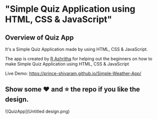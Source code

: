 # "Simple Quiz Application using HTML, CSS &amp; JavaScript"

## Overview of Quiz App

It's a  Simple Quiz Application made by using HTML, CSS &amp; JavaScript.

The app is created by [R Ashritha](https://www.linkedin.com/in/rokkam-ashritha2622004) for helping out the beginners on how to make Simple Quiz Application using HTML, CSS &amp; JavaScript

Live Demo:  https://prince-shivaram.github.io/Simple-Weather-App/

## Show some :heart: and :star: the repo if you like the design.

![QuizApp](Untitled design.png)

